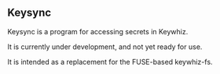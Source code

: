 Keysync
-------

Keysync is a program for accessing secrets in Keywhiz.

It is currently under development, and not yet ready for use.

It is intended as a replacement for the FUSE-based keywhiz-fs.
